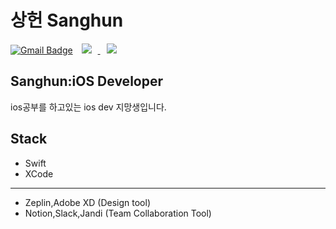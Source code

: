 # 상헌 Sanghun 
[![Gmail Badge](https://img.shields.io/badge/Gmail-d14836?style=flat-square&logo=Gmail&logoColor=white&link=mailto:sangheon0724@gmail.com)](mailto:sangheon0724@gmail.com)
<a href="https://instagram.com/sangheon____/">
    <img 
        src="http://img.shields.io/badge/-Instagram-pink?style=dd2a7b&logo=Instagram&link=https://instagram.com/sangheon____/"
        style="height : auto; margin-left : 10px; margin-right : 10px;"/>
</a>
<a href="https://sangheon0724.medium.com/">
    <img 
        src="http://img.shields.io/badge/-Tech%20Blog-black?style=flat&logo=medium&link=https://sangheon0724.medium.com/"
        style="height : auto; margin-left : 10px; margin-right : 10px;"/>
</a>
## Sanghun:iOS Developer
ios공부를 하고있는 ios dev 지망생입니다.

## Stack
- Swift 
- XCode
- ------
- Zeplin,Adobe XD (Design tool)
- Notion,Slack,Jandi (Team Collaboration Tool)
